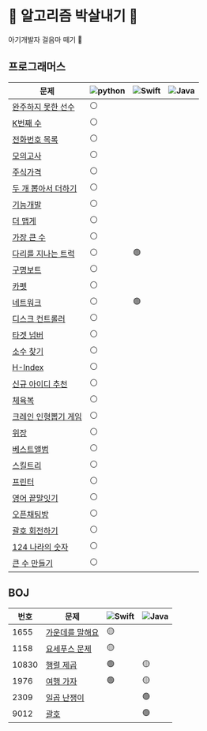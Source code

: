 # 👊 알고리즘 박살내기 👊

아기개발자 걸음마 떼기 🐥

## 프로그래머스

|문제|<img alt="python" src="https://img.shields.io/badge/-Python-3776AB?style=flat-square&logo=Python&logoColor=white" />|<img alt="Swift" src="https://img.shields.io/badge/-Swift-FA7343?style=flat-square&logo=Swift&logoColor=white" />|<img alt="Java" src="https://img.shields.io/badge/-Java-007396?style=flat-square&logo=Java&logoColor=white" />|
|---|---|---|---|
|[완주하지 못한 선수](https://programmers.co.kr/learn/courses/30/lessons/42576)|⚪️|||
|[K번째 수](https://programmers.co.kr/learn/courses/30/lessons/42748)|⚪️|||
|[전화번호 목록](https://programmers.co.kr/learn/courses/30/lessons/42577)|⚪️|||
|[모의고사](https://programmers.co.kr/learn/courses/30/lessons/42840)|⚪️|||
|[주식가격](https://programmers.co.kr/learn/courses/30/lessons/42584)|⚪️|||
|[두 개 뽑아서 더하기](https://programmers.co.kr/learn/courses/30/lessons/68644)|⚪️|||
|[기능개발](https://programmers.co.kr/learn/courses/30/lessons/42586)|⚪️|||
|[더 맵게](https://programmers.co.kr/learn/courses/30/lessons/42626)|⚪️|||
|[가장 큰 수](https://programmers.co.kr/learn/courses/30/lessons/42746)|⚪️|||
|[다리를 지나는 트럭](https://programmers.co.kr/learn/courses/30/lessons/42583)|⚪️|🟢||
|[구명보트](https://programmers.co.kr/learn/courses/30/lessons/42885)|⚪️|||
|[카펫](https://programmers.co.kr/learn/courses/30/lessons/42842)|⚪️|||
|[네트워크](https://programmers.co.kr/learn/courses/30/lessons/43162)|⚪️|🟢||
|[디스크 컨트롤러](https://programmers.co.kr/learn/courses/30/lessons/42627)|⚪️|||
|[타겟 넘버](https://programmers.co.kr/learn/courses/30/lessons/43165)|⚪️|||
|[소수 찾기](https://programmers.co.kr/learn/courses/30/lessons/42839)|⚪️|||
|[H-Index](https://programmers.co.kr/learn/courses/30/lessons/42747)|⚪️|||
|[신규 아이디 추천](https://programmers.co.kr/learn/courses/30/lessons/72410)|⚪️|||
|[체육복](https://programmers.co.kr/learn/courses/30/lessons/42862)|⚪️|||
|[크레인 인형뽑기 게임](https://programmers.co.kr/learn/courses/30/lessons/64061)|⚪️|||
|[위장](https://programmers.co.kr/learn/courses/30/lessons/42578)|⚪️|||
|[베스트앨범](https://programmers.co.kr/learn/courses/30/lessons/42579)|⚪️|||
|[스킬트리](https://programmers.co.kr/learn/courses/30/lessons/49993)|⚪️|||
|[프린터](https://programmers.co.kr/learn/courses/30/lessons/42587)|⚪️|||
|[영어 끝말잇기](https://programmers.co.kr/learn/courses/30/lessons/12981)|⚪️|||
|[오픈채팅방](https://programmers.co.kr/learn/courses/30/lessons/42888)|⚪️|||
|[괄호 회전하기](https://programmers.co.kr/learn/courses/30/lessons/76502)|⚪️|||
|[124 나라의 숫자](https://programmers.co.kr/learn/courses/30/lessons/12899)|⚪️|||
|[큰 수 만들기](https://programmers.co.kr/learn/courses/30/lessons/42883)|⚪️|||

## BOJ

|번호|문제|<img alt="Swift" src="https://img.shields.io/badge/-Swift-FA7343?style=flat-square&logo=Swift&logoColor=white" />|<img alt="Java" src="https://img.shields.io/badge/-Java-007396?style=flat-square&logo=Java&logoColor=white" />|
|---|---|---|---|
|1655|[가운데를 말해요](https://www.acmicpc.net/problem/1655)|🟡||
|1158|[요세푸스 문제](https://www.acmicpc.net/problem/1158)|🟡||
|10830|[행렬 제곱](https://www.acmicpc.net/problem/10830)|🟢|🟡|
|1976|[여행 가자](https://www.acmicpc.net/problem/1976)|🟢|🟡|
|2309|[일곱 난쟁이](https://www.acmicpc.net/problem/2309)||🟢|
|9012|[괄호](https://www.acmicpc.net/problem/9012)||🟢|